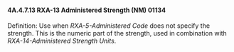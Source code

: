 #### 4A.4.7.13 RXA-13 Administered Strength (NM) 01134

Definition: Use when _RXA-5-Administered Code_ does not specify the strength. This is the numeric part of the strength, used in combination with _RXA-14-Administered Strength Units_.
